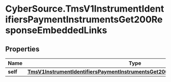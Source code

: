 # CyberSource.TmsV1InstrumentIdentifiersPaymentInstrumentsGet200ResponseEmbeddedLinks

## Properties
Name | Type | Description | Notes
------------ | ------------- | ------------- | -------------
**self** | [**TmsV1InstrumentIdentifiersPaymentInstrumentsGet200ResponseEmbeddedLinksSelf**](TmsV1InstrumentIdentifiersPaymentInstrumentsGet200ResponseEmbeddedLinksSelf.md) |  | [optional] 


